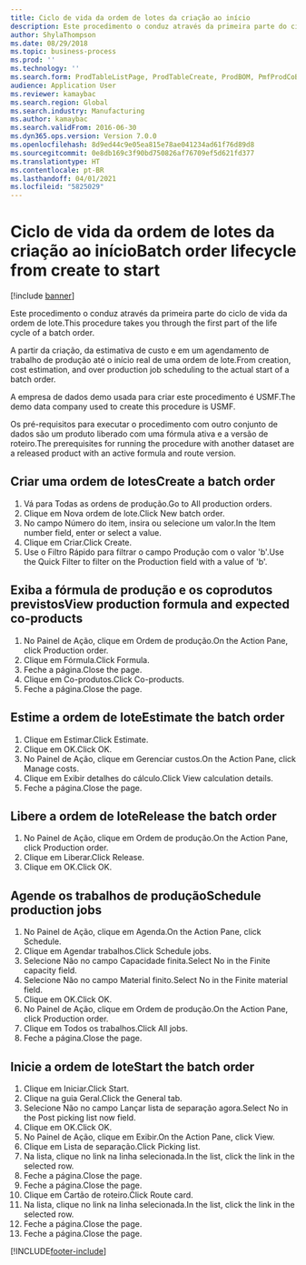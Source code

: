 ```yaml
---
title: Ciclo de vida da ordem de lotes da criação ao início
description: Este procedimento o conduz através da primeira parte do ciclo de vida da ordem de lote.
author: ShylaThompson
ms.date: 08/29/2018
ms.topic: business-process
ms.prod: ''
ms.technology: ''
ms.search.form: ProdTableListPage, ProdTableCreate, ProdBOM, PmfProdCoBy, ProdParmCostEstimation, ProdCalcTrans, ProdParmRelease, ProdSchedule, ProdRouteJob, ProdParmStartUp, ProdJournalTransBOM, ProdJournalTransRoute
audience: Application User
ms.reviewer: kamaybac
ms.search.region: Global
ms.search.industry: Manufacturing
ms.author: kamaybac
ms.search.validFrom: 2016-06-30
ms.dyn365.ops.version: Version 7.0.0
ms.openlocfilehash: 8d9ed44c9e05ea815e78ae041234ad61f76d89d8
ms.sourcegitcommit: 0e8db169c3f90bd750826af76709ef5d621fd377
ms.translationtype: HT
ms.contentlocale: pt-BR
ms.lasthandoff: 04/01/2021
ms.locfileid: "5825029"
---
```

# <a name="batch-order-lifecycle-from-create-to-start"></a><span data-ttu-id="fa1c1-103">Ciclo de vida da ordem de lotes da criação ao início</span><span class="sxs-lookup"><span data-stu-id="fa1c1-103">Batch order lifecycle from create to start</span></span>

[!include [banner](../../includes/banner.md)]

<span data-ttu-id="fa1c1-104">Este procedimento o conduz através da primeira parte do ciclo de vida da ordem de lote.</span><span class="sxs-lookup"><span data-stu-id="fa1c1-104">This procedure takes you through the first part of the life cycle of a batch order.</span></span>

<span data-ttu-id="fa1c1-105">A partir da criação, da estimativa de custo e em um agendamento de trabalho de produção até o início real de uma ordem de lote.</span><span class="sxs-lookup"><span data-stu-id="fa1c1-105">From creation, cost estimation, and over production job scheduling to the actual start of a batch order.</span></span>



<span data-ttu-id="fa1c1-106">A empresa de dados demo usada para criar este procedimento é USMF.</span><span class="sxs-lookup"><span data-stu-id="fa1c1-106">The demo data company used to create this procedure is USMF.</span></span> 



<span data-ttu-id="fa1c1-107">Os pré-requisitos para executar o procedimento com outro conjunto de dados são um produto liberado com uma fórmula ativa e a versão de roteiro.</span><span class="sxs-lookup"><span data-stu-id="fa1c1-107">The prerequisites for running the procedure with another dataset are a released product with an active formula and route version.</span></span>


## <a name="create-a-batch-order"></a><span data-ttu-id="fa1c1-108">Criar uma ordem de lotes</span><span class="sxs-lookup"><span data-stu-id="fa1c1-108">Create a batch order</span></span>
1. <span data-ttu-id="fa1c1-109">Vá para Todas as ordens de produção.</span><span class="sxs-lookup"><span data-stu-id="fa1c1-109">Go to All production orders.</span></span>
2. <span data-ttu-id="fa1c1-110">Clique em Nova ordem de lote.</span><span class="sxs-lookup"><span data-stu-id="fa1c1-110">Click New batch order.</span></span>
3. <span data-ttu-id="fa1c1-111">No campo Número do item, insira ou selecione um valor.</span><span class="sxs-lookup"><span data-stu-id="fa1c1-111">In the Item number field, enter or select a value.</span></span>
4. <span data-ttu-id="fa1c1-112">Clique em Criar.</span><span class="sxs-lookup"><span data-stu-id="fa1c1-112">Click Create.</span></span>
5. <span data-ttu-id="fa1c1-113">Use o Filtro Rápido para filtrar o campo Produção com o valor 'b'.</span><span class="sxs-lookup"><span data-stu-id="fa1c1-113">Use the Quick Filter to filter on the Production field with a value of 'b'.</span></span>

## <a name="view-production-formula-and-expected-co-products"></a><span data-ttu-id="fa1c1-114">Exiba a fórmula de produção e os coprodutos previstos</span><span class="sxs-lookup"><span data-stu-id="fa1c1-114">View production formula and expected co-products</span></span>
1. <span data-ttu-id="fa1c1-115">No Painel de Ação, clique em Ordem de produção.</span><span class="sxs-lookup"><span data-stu-id="fa1c1-115">On the Action Pane, click Production order.</span></span>
2. <span data-ttu-id="fa1c1-116">Clique em Fórmula.</span><span class="sxs-lookup"><span data-stu-id="fa1c1-116">Click Formula.</span></span>
3. <span data-ttu-id="fa1c1-117">Feche a página.</span><span class="sxs-lookup"><span data-stu-id="fa1c1-117">Close the page.</span></span>
4. <span data-ttu-id="fa1c1-118">Clique em Co-produtos.</span><span class="sxs-lookup"><span data-stu-id="fa1c1-118">Click Co-products.</span></span>
5. <span data-ttu-id="fa1c1-119">Feche a página.</span><span class="sxs-lookup"><span data-stu-id="fa1c1-119">Close the page.</span></span>

## <a name="estimate-the-batch-order"></a><span data-ttu-id="fa1c1-120">Estime a ordem de lote</span><span class="sxs-lookup"><span data-stu-id="fa1c1-120">Estimate the batch order</span></span>
1. <span data-ttu-id="fa1c1-121">Clique em Estimar.</span><span class="sxs-lookup"><span data-stu-id="fa1c1-121">Click Estimate.</span></span>
2. <span data-ttu-id="fa1c1-122">Clique em OK.</span><span class="sxs-lookup"><span data-stu-id="fa1c1-122">Click OK.</span></span>
3. <span data-ttu-id="fa1c1-123">No Painel de Ação, clique em Gerenciar custos.</span><span class="sxs-lookup"><span data-stu-id="fa1c1-123">On the Action Pane, click Manage costs.</span></span>
4. <span data-ttu-id="fa1c1-124">Clique em Exibir detalhes do cálculo.</span><span class="sxs-lookup"><span data-stu-id="fa1c1-124">Click View calculation details.</span></span>
5. <span data-ttu-id="fa1c1-125">Feche a página.</span><span class="sxs-lookup"><span data-stu-id="fa1c1-125">Close the page.</span></span>

## <a name="release-the-batch-order"></a><span data-ttu-id="fa1c1-126">Libere a ordem de lote</span><span class="sxs-lookup"><span data-stu-id="fa1c1-126">Release the batch order</span></span>
1. <span data-ttu-id="fa1c1-127">No Painel de Ação, clique em Ordem de produção.</span><span class="sxs-lookup"><span data-stu-id="fa1c1-127">On the Action Pane, click Production order.</span></span>
2. <span data-ttu-id="fa1c1-128">Clique em Liberar.</span><span class="sxs-lookup"><span data-stu-id="fa1c1-128">Click Release.</span></span>
3. <span data-ttu-id="fa1c1-129">Clique em OK.</span><span class="sxs-lookup"><span data-stu-id="fa1c1-129">Click OK.</span></span>

## <a name="schedule-production-jobs"></a><span data-ttu-id="fa1c1-130">Agende os trabalhos de produção</span><span class="sxs-lookup"><span data-stu-id="fa1c1-130">Schedule production jobs</span></span>
1. <span data-ttu-id="fa1c1-131">No Painel de Ação, clique em Agenda.</span><span class="sxs-lookup"><span data-stu-id="fa1c1-131">On the Action Pane, click Schedule.</span></span>
2. <span data-ttu-id="fa1c1-132">Clique em Agendar trabalhos.</span><span class="sxs-lookup"><span data-stu-id="fa1c1-132">Click Schedule jobs.</span></span>
3. <span data-ttu-id="fa1c1-133">Selecione Não no campo Capacidade finita.</span><span class="sxs-lookup"><span data-stu-id="fa1c1-133">Select No in the Finite capacity field.</span></span>
4. <span data-ttu-id="fa1c1-134">Selecione Não no campo Material finito.</span><span class="sxs-lookup"><span data-stu-id="fa1c1-134">Select No in the Finite material field.</span></span>
5. <span data-ttu-id="fa1c1-135">Clique em OK.</span><span class="sxs-lookup"><span data-stu-id="fa1c1-135">Click OK.</span></span>
6. <span data-ttu-id="fa1c1-136">No Painel de Ação, clique em Ordem de produção.</span><span class="sxs-lookup"><span data-stu-id="fa1c1-136">On the Action Pane, click Production order.</span></span>
7. <span data-ttu-id="fa1c1-137">Clique em Todos os trabalhos.</span><span class="sxs-lookup"><span data-stu-id="fa1c1-137">Click All jobs.</span></span>
8. <span data-ttu-id="fa1c1-138">Feche a página.</span><span class="sxs-lookup"><span data-stu-id="fa1c1-138">Close the page.</span></span>

## <a name="start-the-batch-order"></a><span data-ttu-id="fa1c1-139">Inicie a ordem de lote</span><span class="sxs-lookup"><span data-stu-id="fa1c1-139">Start the batch order</span></span>
1. <span data-ttu-id="fa1c1-140">Clique em Iniciar.</span><span class="sxs-lookup"><span data-stu-id="fa1c1-140">Click Start.</span></span>
2. <span data-ttu-id="fa1c1-141">Clique na guia Geral.</span><span class="sxs-lookup"><span data-stu-id="fa1c1-141">Click the General tab.</span></span>
3. <span data-ttu-id="fa1c1-142">Selecione Não no campo Lançar lista de separação agora.</span><span class="sxs-lookup"><span data-stu-id="fa1c1-142">Select No in the Post picking list now field.</span></span>
4. <span data-ttu-id="fa1c1-143">Clique em OK.</span><span class="sxs-lookup"><span data-stu-id="fa1c1-143">Click OK.</span></span>
5. <span data-ttu-id="fa1c1-144">No Painel de Ação, clique em Exibir.</span><span class="sxs-lookup"><span data-stu-id="fa1c1-144">On the Action Pane, click View.</span></span>
6. <span data-ttu-id="fa1c1-145">Clique em Lista de separação.</span><span class="sxs-lookup"><span data-stu-id="fa1c1-145">Click Picking list.</span></span>
7. <span data-ttu-id="fa1c1-146">Na lista, clique no link na linha selecionada.</span><span class="sxs-lookup"><span data-stu-id="fa1c1-146">In the list, click the link in the selected row.</span></span>
8. <span data-ttu-id="fa1c1-147">Feche a página.</span><span class="sxs-lookup"><span data-stu-id="fa1c1-147">Close the page.</span></span>
9. <span data-ttu-id="fa1c1-148">Feche a página.</span><span class="sxs-lookup"><span data-stu-id="fa1c1-148">Close the page.</span></span>
10. <span data-ttu-id="fa1c1-149">Clique em Cartão de roteiro.</span><span class="sxs-lookup"><span data-stu-id="fa1c1-149">Click Route card.</span></span>
11. <span data-ttu-id="fa1c1-150">Na lista, clique no link na linha selecionada.</span><span class="sxs-lookup"><span data-stu-id="fa1c1-150">In the list, click the link in the selected row.</span></span>
12. <span data-ttu-id="fa1c1-151">Feche a página.</span><span class="sxs-lookup"><span data-stu-id="fa1c1-151">Close the page.</span></span>
13. <span data-ttu-id="fa1c1-152">Feche a página.</span><span class="sxs-lookup"><span data-stu-id="fa1c1-152">Close the page.</span></span>



[!INCLUDE[footer-include](../../../includes/footer-banner.md)]